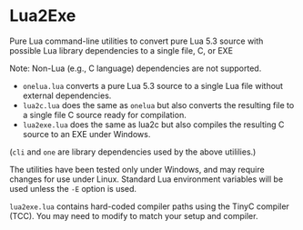 # Lua2Exe
Pure Lua command-line utilities to convert pure Lua 5.3 source with possible Lua library dependencies to a single file, C, or EXE

Note: Non-Lua (e.g., C language) dependencies are not supported.

* `onelua.lua` converts a pure Lua 5.3 source to a single Lua file without external dependencies.
* `lua2c.lua` does the same as `onelua` but also converts the resulting file to a single file C source ready for compilation.
* `lua2exe.lua` does the same as lua2c but also compiles the resulting C source to an EXE under Windows.

(`cli` and `one` are library dependencies used by the above utililies.)

The utilities have been tested only under Windows, and may require changes for use under Linux.
Standard Lua environment variables will be used unless the `-E` option is used.

`lua2exe.lua` contains hard-coded compiler paths using the TinyC compiler (TCC).
You may need to modify to match your setup and compiler.
